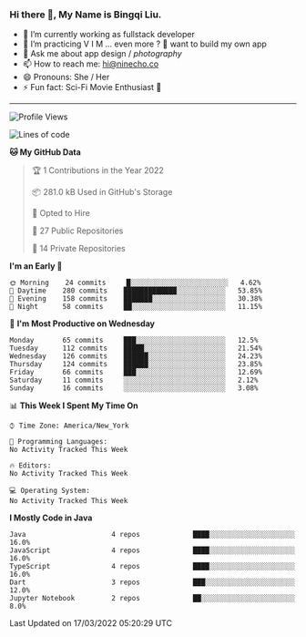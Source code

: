 ### Hi there 👋, My Name is Bingqi Liu.

- 🔭 I’m currently working as fullstack developer
- 🌱 I’m practicing V I M ... even more ? 🤨 want to build my own app
- 💬 Ask me about app design / *photography*
- 📫 How to reach me: hi@ninecho.co
- 😄 Pronouns: She / Her
- ⚡ Fun fact: Sci-Fi Movie Enthusiast 🚀

---

<!--START_SECTION:waka-->
![Profile Views](http://img.shields.io/badge/Profile%20Views-0-blue)

![Lines of code](https://img.shields.io/badge/From%20Hello%20World%20I%27ve%20Written-813%20Thousand%20lines%20of%20code-blue)

**🐱 My GitHub Data** 

> 🏆 1 Contributions in the Year 2022
 > 
> 📦 281.0 kB Used in GitHub's Storage 
 > 
> 💼 Opted to Hire
 > 
> 📜 27 Public Repositories 
 > 
> 🔑 14 Private Repositories  
 > 
**I'm an Early 🐤** 

```text
🌞 Morning    24 commits     █░░░░░░░░░░░░░░░░░░░░░░░░   4.62% 
🌆 Daytime    280 commits    █████████████░░░░░░░░░░░░   53.85% 
🌃 Evening    158 commits    ███████░░░░░░░░░░░░░░░░░░   30.38% 
🌙 Night      58 commits     ██░░░░░░░░░░░░░░░░░░░░░░░   11.15%

```
📅 **I'm Most Productive on Wednesday** 

```text
Monday       65 commits     ███░░░░░░░░░░░░░░░░░░░░░░   12.5% 
Tuesday      112 commits    █████░░░░░░░░░░░░░░░░░░░░   21.54% 
Wednesday    126 commits    ██████░░░░░░░░░░░░░░░░░░░   24.23% 
Thursday     124 commits    ██████░░░░░░░░░░░░░░░░░░░   23.85% 
Friday       66 commits     ███░░░░░░░░░░░░░░░░░░░░░░   12.69% 
Saturday     11 commits     ░░░░░░░░░░░░░░░░░░░░░░░░░   2.12% 
Sunday       16 commits     ░░░░░░░░░░░░░░░░░░░░░░░░░   3.08%

```


📊 **This Week I Spent My Time On** 

```text
⌚︎ Time Zone: America/New_York

💬 Programming Languages: 
No Activity Tracked This Week

🔥 Editors: 
No Activity Tracked This Week

💻 Operating System: 
No Activity Tracked This Week

```

**I Mostly Code in Java** 

```text
Java                     4 repos             ████░░░░░░░░░░░░░░░░░░░░░   16.0% 
JavaScript               4 repos             ████░░░░░░░░░░░░░░░░░░░░░   16.0% 
TypeScript               4 repos             ████░░░░░░░░░░░░░░░░░░░░░   16.0% 
Dart                     3 repos             ███░░░░░░░░░░░░░░░░░░░░░░   12.0% 
Jupyter Notebook         2 repos             ██░░░░░░░░░░░░░░░░░░░░░░░   8.0%

```



 Last Updated on 17/03/2022 05:20:29 UTC
<!--END_SECTION:waka-->
